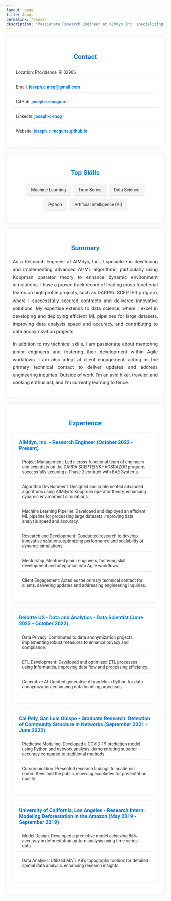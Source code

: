 ```yaml
---
layout: page
title: About
permalink: /about/
description: "Passionate Research Engineer at AIMdyn Inc. specializing in AI and machine learning for control systems and predictive modeling. Developing innovative algorithms to enhance system efficiency and predictive accuracy. Open to collaborations and idea exchanges."
---
```


<style>
  .resume-section {
    font-family: 'Roboto', sans-serif;
    color: #333;
    margin: 20px 0;
    padding: 20px;
    background-color: #fff;
    border-radius: 8px;
    box-shadow: 0 0 10px rgba(0, 0, 0, 0.1);
    max-width: 800px;
    margin: 20px auto;
  }
  .resume-section h2 {
    color: #007bff;
    margin-bottom: 20px;
    text-align: center;
  }
  .resume-section ul {
    list-style-type: none;
    padding: 0;
  }
  .resume-section ul li {
    margin: 10px 0;
    padding: 10px;
    border-bottom: 1px solid #ddd;
  }
  .resume-section ul li:last-child {
    border-bottom: none;
  }
  .resume-section ul li a {
    color: #007bff;
    text-decoration: none;
    font-weight: bold;
  }
  .resume-section ul li a:hover {
    text-decoration: underline;
  }
  .resume-section p {
    text-align: justify;
    font-size: 1.1em;
    line-height: 1.6;
  }
  .resume-section .skills-list {
    display: flex;
    flex-wrap: wrap;
    justify-content: center;
  }
  .resume-section .skills-list li {
    background-color: #f4f4f4;
    border-radius: 5px;
    padding: 10px 15px;
    margin: 5px;
    box-shadow: 0 0 5px rgba(0, 0, 0, 0.1);
  }
  .card {
    background-color: #fff;
    border-radius: 8px;
    box-shadow: 0 0 10px rgba(0, 0, 0, 0.1);
    margin-bottom: 20px;
    padding: 20px;
  }
  .card h3 {
    color: #007bff;
    margin-top: 0;
  }
  .card ul {
    list-style-type: none;
    padding: 0;
  }
  .card ul li {
    margin: 10px 0;
    padding: 10px;
    border-bottom: 1px solid #ddd;
  }
  .card ul li:last-child {
    border-bottom: none;
  }
  .card ul li a {
    color: #007bff;
    text-decoration: none;
    font-weight: bold;
  }
  .card ul li a:hover {
    text-decoration: underline;
  }
</style>

<div class="resume-section">
  <h2>Contact</h2>
  <ul>
    <li><i class="fas fa-map-marker-alt"></i> Location: Providence, RI 02906</li>
    <li><i class="fas fa-envelope"></i> Email: <a href="mailto:joseph.c.mcg@gmail.com">joseph.c.mcg@gmail.com</a></li>
    <li><i class="fab fa-github"></i> GitHub: <a href="https://github.com/joseph-c-mcguire">joseph-c-mcguire</a></li>
    <li><i class="fab fa-linkedin"></i> LinkedIn: <a href="https://www.linkedin.com/in/joseph-c-mcg">joseph-c-mcg</a></li>
    <li><i class="fas fa-globe"></i> Website: <a href="https://joseph-c-mcguire.github.io">joseph-c-mcguire.github.io</a></li>
  </ul>
</div>

<div class="resume-section">
  <h2>Top Skills</h2>
  <ul class="skills-list">
    <li>Machine Learning</li>
    <li>Time-Series</li>
    <li>Data Science</li>
    <li>Python</li>
    <li>Artificial Intelligence (AI)</li>
  </ul>
</div>

<div class="resume-section">
  <h2>Summary</h2>
  <p>As a Research Engineer at AIMdyn, Inc., I specialize in developing and implementing advanced AI/ML algorithms, particularly using Koopman operator theory to enhance dynamic environment simulations. I have a proven track record of leading cross-functional teams on high-profile projects, such as DARPA’s SCEPTER program, where I successfully secured contracts and delivered innovative solutions. My expertise extends to data science, where I excel in developing and deploying efficient ML pipelines for large datasets, improving data analysis speed and accuracy, and contributing to data anonymization projects.</p>

  <p>In addition to my technical skills, I am passionate about mentoring junior engineers and fostering their development within Agile workflows. I am also adept at client engagement, acting as the primary technical contact to deliver updates and address engineering inquiries. Outside of work, I’m an avid hiker, traveler, and cooking enthusiast, and I’m currently learning to fence.</p>
</div>


<div class="resume-section">
  <h2>Experience</h2>
  <div class="card">
    <h3>AIMdyn, Inc. - Research Engineer (October 2022 - Present)</h3>
    <ul>
      <li>Project Management: Led a cross-functional team of engineers and scientists on the DARPA SCEPTER/KHAOSRAZOR program, successfully securing a Phase 2 contract with BAE Systems.</li>
      <li>Algorithm Development: Designed and implemented advanced algorithms using AIMdyn’s Koopman operator theory, enhancing dynamic environment simulations.</li>
      <li>Machine Learning Pipeline: Developed and deployed an efficient ML pipeline for processing large datasets, improving data analysis speed and accuracy.</li>
      <li>Research and Development: Conducted research to develop innovative solutions, optimizing performance and scalability of dynamic simulations.</li>
      <li>Mentorship: Mentored junior engineers, fostering skill development and integration into Agile workflows.</li>
      <li>Client Engagement: Acted as the primary technical contact for clients, delivering updates and addressing engineering inquiries.</li>
    </ul>
  </div>
  <div class="card">
    <h3>Deloitte US - Data and Analytics - Data Scientist (June 2022 - October 2022)</h3>
    <ul>
      <li>Data Privacy: Contributed to data anonymization projects, implementing robust measures to enhance privacy and compliance.</li>
      <li>ETL Development: Developed and optimized ETL processes using Informatica, improving data flow and processing efficiency.</li>
      <li>Generative AI: Created generative AI models in Python for data anonymization, enhancing data handling processes.</li>
    </ul>
  </div>
  <div class="card">
    <h3>Cal Poly, San Luis Obispo - Graduate Research: Detection of Community Structure in Networks (September 2021 - June 2022)</h3>
    <ul>
      <li>Predictive Modeling: Developed a COVID-19 prediction model using Python and network analysis, demonstrating superior accuracy compared to traditional methods.</li>
      <li>Communication: Presented research findings to academic committees and the public, receiving accolades for presentation quality.</li>
    </ul>
  </div>
  <div class="card">
    <h3>University of California, Los Angeles - Research Intern: Modeling Deforestation in the Amazon (May 2019 - September 2019)</h3>
    <ul>
      <li>Model Design: Developed a predictive model achieving 86% accuracy in deforestation pattern analysis using time-series data.</li>
      <li>Data Analysis: Utilized MATLAB’s topography toolbox for detailed spatial data analysis, enhancing research insights.</li>
    </ul>
  </div>
</div>

<!-- Link to Font Awesome for icons -->
<link rel="stylesheet" href="https://cdnjs.cloudflare.com/ajax/libs/font-awesome/5.15.4/css/all.min.css">

